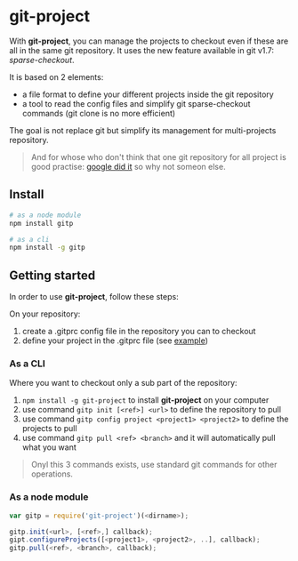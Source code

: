 # git-project

With **git-project**, you can manage the projects to checkout even if these are all in the same git repository. It uses the new feature available in git v1.7: *sparse-checkout*.

It is based on 2 elements:
* a file format to define your different projects inside the git repository
* a tool to read the config files and simplify git sparse-checkout commands (git clone is no more efficient)

The goal is not replace git but simplify its management for multi-projects repository.

> And for whose who don't think that one git repository for all project is good practise: [google did it](https://www.wired.com/2015/09/google-2-billion-lines-codeand-one-place/) so why not someon else.

## Install

```bash
# as a node module
npm install gitp

# as a cli
npm install -g gitp
```


## Getting started

In order to use **git-project**, follow these steps:

On your repository:
1. create a .gitprc config file in the repository you can to checkout
2. define your project in the .gitprc file (see [example](https://github.com/thibaultfriedrich/git-project-example/blob/master/.gitprc))

### As a CLI

Where you want to checkout only a sub part of the repository:

1. `npm install -g git-project` to install **git-project** on your computer
2. use command `gitp init [<ref>] <url>` to define the repository to pull
3. use command `gitp config project <project1> <project2>` to define the projects to pull
4. use command `gitp pull <ref> <branch>` and it will automatically pull what you want

> Onyl this 3 commands exists, use standard git commands for other operations.

### As a node module

```javascript
var gitp = require('git-project')(<dirname>);

gitp.init(<url>, [<ref>,] callback);
gipt.configureProjects([<project1>, <project2>, ..], callback);
gitp.pull(<ref>, <branch>, callback);
